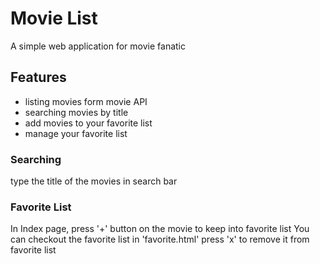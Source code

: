 # Movie List
A simple web application for movie fanatic

## Features
- listing movies form movie API
- searching movies by title
- add movies to your favorite list
- manage your favorite list

### Searching
type the title of the movies in search bar
### Favorite List
In Index page, press '+' button on the movie to keep into favorite list
You can checkout the favorite list in 'favorite.html'
press 'x' to remove it from favorite list
